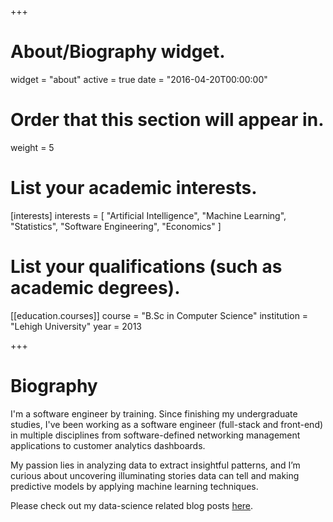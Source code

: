 +++
# About/Biography widget.
widget = "about"
active = true
date = "2016-04-20T00:00:00"

# Order that this section will appear in.
weight = 5

# List your academic interests.
[interests]
  interests = [
    "Artificial Intelligence",
    "Machine Learning",
    "Statistics",
    "Software Engineering",
    "Economics"
  ]

# List your qualifications (such as academic degrees).
[[education.courses]]
  course = "B.Sc in Computer Science"
  institution = "Lehigh University"
  year = 2013


+++

# Biography

I'm a software engineer by training. Since finishing my undergraduate studies, I've been working as a software engineer (full-stack and front-end) in multiple disciplines from software-defined networking management applications to customer analytics dashboards. 

My passion lies in analyzing data to extract insightful patterns, and I’m curious about uncovering illuminating stories data can tell and making predictive models by applying machine learning techniques. 

Please check out my data-science related blog posts [here](https://www.blog.yuaung.me/).